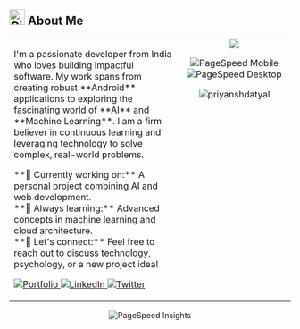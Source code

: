 <h2><img src="https://cdn.jsdelivr.net/gh/devicons/devicon/icons/github/github-original.svg" alt="GitHub" width="28"> About Me</h2>
<table width="100%">
  <tr>
    <td width="60%" valign="top">
      <p>
        I'm a passionate developer from India who loves building impactful software. My work spans from creating robust **Android** applications to exploring the fascinating world of **AI** and **Machine Learning**. I am a firm believer in continuous learning and leveraging technology to solve complex, real-world problems.
      </p>
      <p>
        **🚀 Currently working on:** A personal project combining AI and web development. <br>
        **🌱 Always learning:** Advanced concepts in machine learning and cloud architecture. <br>
        **💬 Let's connect:** Feel free to reach out to discuss technology, psychology, or a new project idea!
      </p>
      <p>
        <a href="https://priyansh.datyal.com/" target="_blank">
          <img src="https://img.shields.io/badge/Portfolio-28A745?style=for-the-badge&logo=vercel&logoColor=white" alt="Portfolio" />
        </a>
        <a href="https://www.linkedin.com/in/priyansh-datyal-9a2448193/" target="_blank">
          <img src="https://img.shields.io/badge/LinkedIn-0077B5?style=for-the-badge&logo=linkedin&logoColor=white" alt="LinkedIn" />
        </a>
        <a href="https://twitter.com/priyanshdatyal" target="_blank">
          <img src="https://img.shields.io/badge/Twitter-1DA1F2?style=for-the-badge&logo=twitter&logoColor=white" alt="Twitter" />
        </a>
      </p>
    </td>
    <td width="40%" valign="top">
      <div  align="center">
        <img src="https://github-readme-streak-stats.herokuapp.com/?user=priyanshdatyal&theme=default&t=1694959200" />
        
<!-- PageSpeed small badges -->
  ![PageSpeed Mobile](https://img.shields.io/badge/PageSpeed%20Mobile-92-green?style=for-the-badge)
  ![PageSpeed Desktop](https://img.shields.io/badge/PageSpeed%20Desktop-98-brightgreen?style=for-the-badge)

  <img src="https://komarev.com/ghpvc/?username=priyanshdatyal&label=Profile%20Visits%20&color=000000&style=for-the-badge" alt="priyanshdatyal" />
      </div>
    </td>
  </tr>
</table>

<!-- Large PageSpeed screenshot -->
<p align="center">
  <img src="https://image.thum.io/get/https://pagespeed.web.dev/analysis/https-priyansh-datyal-com/ol3bbyes2b?form_factor=desktop" alt="PageSpeed Insights" />
</p>

